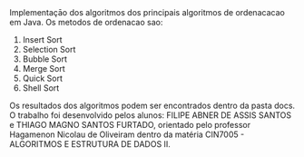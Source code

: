 ## 

Implementaçāo dos algoritmos dos principais algoritmos de ordenacacao em Java.
Os metodos de ordenacao sao:

1. Insert Sort
2. Selection Sort
3. Bubble Sort
4. Merge Sort 
5. Quick Sort
6. Shell Sort

Os resultados dos algoritmos podem ser encontrados dentro da pasta docs. O trabalho foi desenvolvido pelos alunos: FILIPE ABNER DE ASSIS SANTOS  e THIAGO MAGNO SANTOS FURTADO, orientado pelo professor Hagamenon Nicolau de Oliveiram dentro da matéria CIN7005 - ALGORITMOS E ESTRUTURA DE DADOS II.

